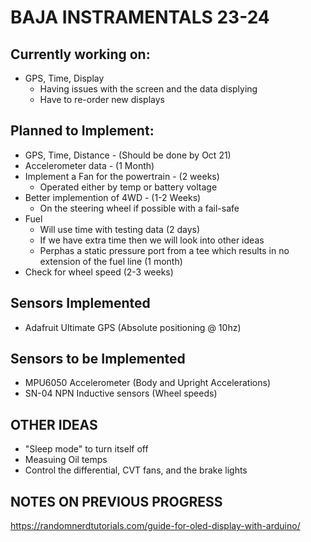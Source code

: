 # BAJA INSTRAMENTALS 23-24

## Currently working on: 
- GPS, Time, Display 
  * Having issues with the screen and the data displying 
  * Have to re-order new displays

## Planned to Implement:
- GPS, Time, Distance - (Should be done by Oct 21)
- Accelerometer data - (1 Month)
- Implement a Fan for the powertrain - (2 weeks)
  * Operated either by temp or battery voltage
- Better implemention of 4WD - (1-2 Weeks)
  * On the steering wheel if possible with a fail-safe
- Fuel 
   * Will use time with testing data (2 days)
   * If we have extra time then we will look into other ideas
   * Perphas a static pressure port from a tee which results in no extension of the fuel line (1 month)
- Check for wheel speed (2-3 weeks)

## Sensors Implemented
- Adafruit Ultimate GPS (Absolute positioning @ 10hz)

## Sensors to be Implemented
- MPU6050 Accelerometer (Body and Upright Accelerations)
- SN-04 NPN Inductive sensors (Wheel speeds)
  
## OTHER IDEAS
- "Sleep mode" to turn itself off
- Measuing Oil temps
- Control the differential, CVT fans, and the brake lights

## NOTES ON PREVIOUS PROGRESS
  
https://randomnerdtutorials.com/guide-for-oled-display-with-arduino/
